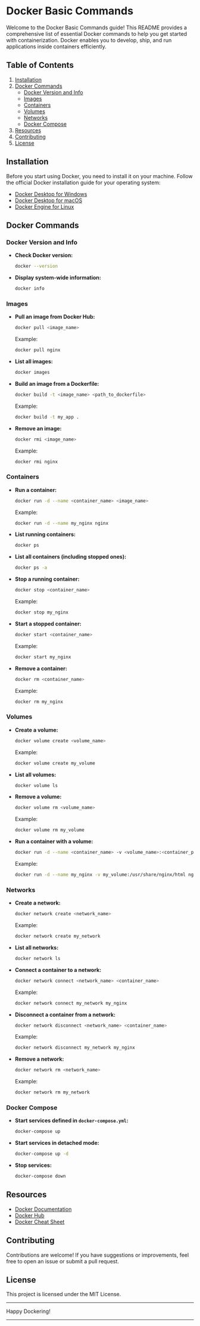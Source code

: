 # Docker Basic Commands

Welcome to the Docker Basic Commands guide! This README provides a comprehensive list of essential Docker commands to help you get started with containerization. Docker enables you to develop, ship, and run applications inside containers efficiently.

## Table of Contents

1. [Installation](#installation)
2. [Docker Commands](#docker-commands)
   - [Docker Version and Info](#docker-version-and-info)
   - [Images](#images)
   - [Containers](#containers)
   - [Volumes](#volumes)
   - [Networks](#networks)
   - [Docker Compose](#docker-compose)
3. [Resources](#resources)
4. [Contributing](#contributing)
5. [License](#license)

## Installation

Before you start using Docker, you need to install it on your machine. Follow the official Docker installation guide for your operating system:

- [Docker Desktop for Windows](https://docs.docker.com/desktop/install/windows-install/)
- [Docker Desktop for macOS](https://docs.docker.com/desktop/install/mac-install/)
- [Docker Engine for Linux](https://docs.docker.com/engine/install/)

## Docker Commands

### Docker Version and Info

- **Check Docker version:**
  ```sh
  docker --version
  ```

- **Display system-wide information:**
  ```sh
  docker info
  ```

### Images

- **Pull an image from Docker Hub:**
  ```sh
  docker pull <image_name>
  ```
  Example:
  ```sh
  docker pull nginx
  ```

- **List all images:**
  ```sh
  docker images
  ```

- **Build an image from a Dockerfile:**
  ```sh
  docker build -t <image_name> <path_to_dockerfile>
  ```
  Example:
  ```sh
  docker build -t my_app .
  ```

- **Remove an image:**
  ```sh
  docker rmi <image_name>
  ```
  Example:
  ```sh
  docker rmi nginx
  ```

### Containers

- **Run a container:**
  ```sh
  docker run -d --name <container_name> <image_name>
  ```
  Example:
  ```sh
  docker run -d --name my_nginx nginx
  ```

- **List running containers:**
  ```sh
  docker ps
  ```

- **List all containers (including stopped ones):**
  ```sh
  docker ps -a
  ```

- **Stop a running container:**
  ```sh
  docker stop <container_name>
  ```
  Example:
  ```sh
  docker stop my_nginx
  ```

- **Start a stopped container:**
  ```sh
  docker start <container_name>
  ```
  Example:
  ```sh
  docker start my_nginx
  ```

- **Remove a container:**
  ```sh
  docker rm <container_name>
  ```
  Example:
  ```sh
  docker rm my_nginx
  ```

### Volumes

- **Create a volume:**
  ```sh
  docker volume create <volume_name>
  ```
  Example:
  ```sh
  docker volume create my_volume
  ```

- **List all volumes:**
  ```sh
  docker volume ls
  ```

- **Remove a volume:**
  ```sh
  docker volume rm <volume_name>
  ```
  Example:
  ```sh
  docker volume rm my_volume
  ```

- **Run a container with a volume:**
  ```sh
  docker run -d --name <container_name> -v <volume_name>:<container_path> <image_name>
  ```
  Example:
  ```sh
  docker run -d --name my_nginx -v my_volume:/usr/share/nginx/html nginx
  ```

### Networks

- **Create a network:**
  ```sh
  docker network create <network_name>
  ```
  Example:
  ```sh
  docker network create my_network
  ```

- **List all networks:**
  ```sh
  docker network ls
  ```

- **Connect a container to a network:**
  ```sh
  docker network connect <network_name> <container_name>
  ```
  Example:
  ```sh
  docker network connect my_network my_nginx
  ```

- **Disconnect a container from a network:**
  ```sh
  docker network disconnect <network_name> <container_name>
  ```
  Example:
  ```sh
  docker network disconnect my_network my_nginx
  ```

- **Remove a network:**
  ```sh
  docker network rm <network_name>
  ```
  Example:
  ```sh
  docker network rm my_network
  ```

### Docker Compose

- **Start services defined in `docker-compose.yml`:**
  ```sh
  docker-compose up
  ```

- **Start services in detached mode:**
  ```sh
  docker-compose up -d
  ```

- **Stop services:**
  ```sh
  docker-compose down
  ```

## Resources

- [Docker Documentation](https://docs.docker.com/)
- [Docker Hub](https://hub.docker.com/)
- [Docker Cheat Sheet](https://dockerlabs.collabnix.com/docker/cheatsheet/)

## Contributing

Contributions are welcome! If you have suggestions or improvements, feel free to open an issue or submit a pull request.

## License

This project is licensed under the MIT License.

---

Happy Dockering!

---
